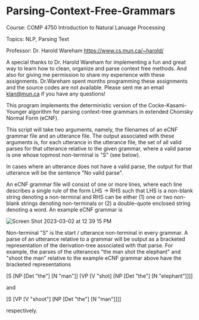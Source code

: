 # Parsing-Context-Free-Grammars

Course: COMP 4750 Introduction to Natural Lanuage Processing

Topics: NLP, Parsing Text 

Professor: Dr. Harold Wareham https://www.cs.mun.ca/~harold/

A special thanks to Dr. Harold Wareham for implementing a fun and great way to learn how to clean, organize and parse context free methods. And also for giving me permission to share my experience with these assignments. Dr.Wareham spent months programming these assignments and the source codes are not available. Please sent me an email klan@mun.ca if you have any questions!


This program implements the deterministic version of the Cocke-Kasami-Younger algorithm for parsing context-tree grammars in extended Chomsky Normal Form (eCNF). 

This script will take two arguments, namely, the filenames of an eCNF grammar file and an utterance file. The output associated with these arguments is, for each utterance in the utterance file, the set of all valid parses for that utterance relative to the given grammar, where a valid parse is one whose topmost non-terminal is "S" (see below). 

In cases where an utterance does not have a valid parse, the output for that utterance will be the sentence "No valid parse".

An eCNF grammar file will consist of one or more lines, where each line describes a single rule of the form LHS -> RHS such that LHS is a non-blank string denoting a non-terminal and RHS can be either (1) one or two non-blank strings denoting non-terminals or (2) a double-quote enclosed string denoting a word. An example eCNF grammar is

![Screen Shot 2023-03-02 at 12 39 15 PM](https://user-images.githubusercontent.com/66441548/222493905-17ad7a4f-5467-4206-89d2-99b972ec6b10.png)

Non-terminal "S" is the start / utterance non-terminal in every grammar. A parse of an utterance relative to a grammar will be output as a bracketed representation of the derivation-tree associated with that parse. For example, the parses of the utterances "the man shot the elephant" and "shoot the man" relative to the example eCNF grammar above have the bracketed representations

[S [NP [Det "the"] [N "man"]] [VP [V "shot] [NP [Det "the"] [N "elephant"]]]]

and

[S [VP [V "shoot"] [NP [Det "the"] [N "man"]]]]

respectively.

